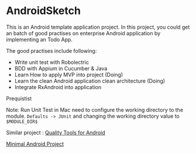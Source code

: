AndroidSketch
=============
This is an Android template application project. In this project, you could get an batch of good practises on enterprise Android application by implementing an Todo App.

The good practises include following:

* Write unit test with Robolectric
* BDD with Appium in Cucumber & Java
* Learn How to apply MVP into project (Doing)
* Learn the clean Android application clean architecture (Doing)
* Integrate RxAndroid into application

Prequistist

Note: Run Unit Test in Mac
need to configure the working directory to the module. `Defaults -> JUnit` and changing the working directory value to `$MODULE_DIR$`


Similar project :
[Quality Tools for Android](https://github.com/stephanenicolas/Quality-Tools-for-Android)

[Minimal Android Project](https://github.com/nenick/AndroidStudioAndRobolectric/tree/library-with-aar)

